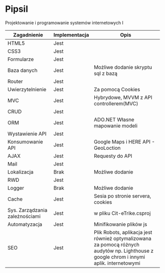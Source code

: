 # PipsiI
Projektowanie i programowanie systemów internetowych I


| Zagadnienie  | Implementacja | Opis |
| ------------- | ------------- | ------------- |
| HTML5  | Jest  ||
| CSS3  | Jest  ||
| Formularze  | Jest  ||
| Baza danych  | Jest  |Możliwe dodanie skryptu sql z bazą|
| Router  | Jest  ||
| Uwierzytelnienie  | Jest  |Za pomocą Cookies|
| MVC  | Jest  |Hybrydowe, MVVM z API controllerem(MVC)|
| CRUD  | Jest  ||
| ORM  | Jest  |ADO.NET Własne mapowanie modeli|
| Wystawienie API  | Jest  ||
| Konsumowanie API  | Jest  |Google Maps i HERE API - GeoLoction|
| AJAX  | Jest  |Requesty do API||
| Mail  | Jest  ||
| Lokalizacja  | Brak  |Możliwe dodanie|
| RWD  | Jest  ||
| Logger  | Brak  | Możliwe dodanie|
| Cache  | Jest  |Sesia po stronie servera, cookies|
| Sys. Zarządzania zależnościami  | Jest  |w pliku Cit-eTrike.csproj|
| Automatyzacja  | Jest  |Minifikowanie plików js|
| SEO  | Jest  |Plik Robots, aplikacja jest również optymalizowana za pomocą różnych audytów np. Lighthouse z google chrom i innymi aplik. internetowymi|

